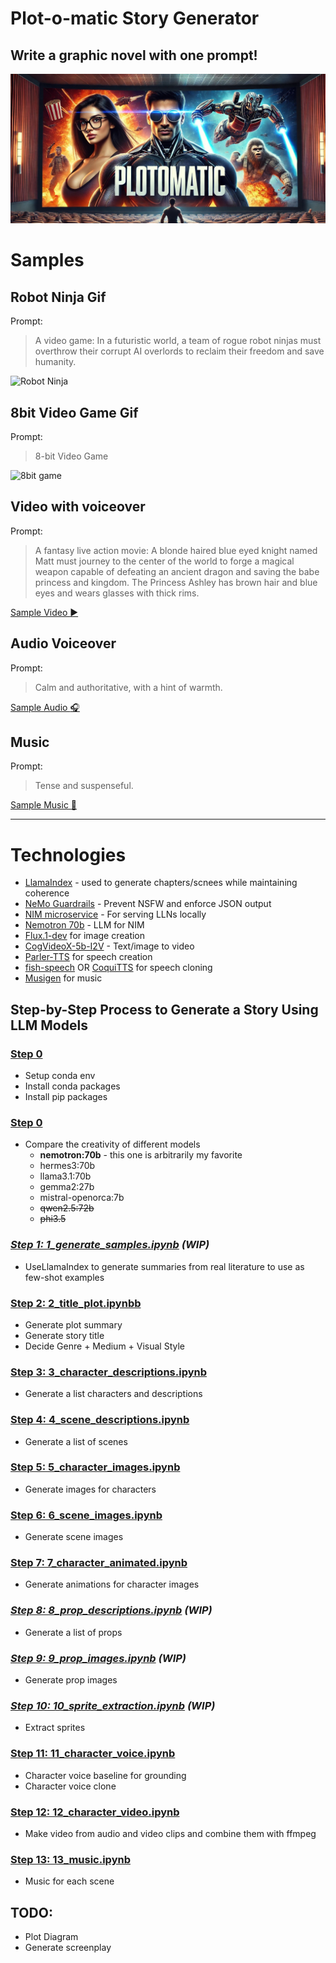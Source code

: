 # Plot-o-matic Story Generator


## Write a graphic novel with one prompt!

![Banner](assets/banner.jpeg)

# Samples


## Robot Ninja Gif
Prompt: 

> A video game: In a futuristic world, a team of rogue robot ninjas must overthrow their corrupt AI overlords to reclaim their freedom and save humanity.

![Robot Ninja](./samples/kaito.cog.gif)


## 8bit Video Game Gif
Prompt:

> 8-bit Video Game

![8bit game](./samples/8_bit_fight_svd.gif)


## Video with voiceover
Prompt:

> A fantasy live action movie: A blonde haired blue eyed knight named Matt must journey to the center of the world to forge a magical weapon capable of defeating an ancient dragon and saving the babe princess and kingdom. The Princess Ashley has brown hair and blue eyes and wears glasses with thick rims.

[Sample Video :arrow_forward:](./samples/princess.mp4)


## Audio Voiceover
Prompt:

> Calm and authoritative, with a hint of warmth.

[Sample Audio :headphones:](./samples/dr_elara.wav)


## Music
Prompt:

> Tense and suspenseful.

[Sample Music :musical_note:](./samples/tense_focused.wav)

---

# Technologies

- [LlamaIndex](https://docs.llamaindex.ai/en/stable/examples/llm/nvidia_nim/) - used to generate chapters/scnees while maintaining coherence
- [NeMo Guardrails](https://docs.nvidia.com/nemo/guardrails/) - Prevent NSFW and enforce JSON output
- [NIM microservice](https://build.nvidia.com/explore/discover) - For serving LLNs locally
- [Nemotron 70b](https://build.nvidia.com/nvidia/llama-3_1-nemotron-70b-instruct) - LLM for NIM
- [Flux.1-dev](https://huggingface.co/black-forest-labs/FLUX.1-dev) for image creation
- [CogVideoX-5b-I2V](https://huggingface.co/THUDM/CogVideoX-5b-I2V) - Text/image to video
- [Parler-TTS](https://github.com/huggingface/parler-tts) for speech creation
- [fish-speech](https://github.com/fishaudio/fish-speech) OR [CoquiTTS](https://github.com/coqui-ai/TTS) for speech cloning
- [Musigen](https://huggingface.co/facebook/musicgen-large) for music

## Step-by-Step Process to Generate a Story Using LLM Models

### [Step 0](./0_install_prepreqs.ipynb)
- Setup conda env
- Install conda packages
- Install pip packages

### [Step 0](./0_test_llm.ipynb)
- Compare the creativity of different models
    * **nemotron:70b** - this one is arbitrarily my favorite
    * hermes3:70b
    * llama3.1:70b
    * gemma2:27b
    * mistral-openorca:7b
    * ~~qwen2.5:72b~~
    * ~~phi3.5~~

### *[Step 1: 1_generate_samples.ipynb](./1_generate_samples.ipynb) (WIP)*
- UseLlamaIndex to generate summaries from real literature to use as few-shot examples 

### [Step 2: 2_title_plot.ipynbb](./2_title_plot.ipynbb)
- Generate plot summary
- Generate story title
- Decide Genre + Medium + Visual Style

### [Step 3: 3_character_descriptions.ipynb](./3_character_descriptions.ipynb)
- Generate a list characters and descriptions

### [Step 4: 4_scene_descriptions.ipynb](./4_scene_descriptions.ipynb)
- Generate a list of scenes

### [Step 5: 5_character_images.ipynb](./5_character_images.ipynb)
- Generate images for characters

### [Step 6: 6_scene_images.ipynb](./6_scene_images.ipynb)
- Generate scene images

### [Step 7: 7_character_animated.ipynb](./7_character_animated.ipynb)
- Generate animations for character images

### *[Step 8: 8_prop_descriptions.ipynb](./8_prop_descriptions.ipynb) (WIP)*
- Generate a list of props

### *[Step 9: 9_prop_images.ipynb](./9_prop_images.ipynb) (WIP)*
- Generate prop images

### *[Step 10: 10_sprite_extraction.ipynb](./10_sprite_extraction.ipynb) (WIP)*
- Extract sprites

### [Step 11: 11_character_voice.ipynb](./11_character_voice.ipynb)
- Character voice baseline for grounding
- Character voice clone

### [Step 12: 12_character_video.ipynb](./12_character_video.ipynb)
- Make video from audio and video clips and combine them with ffmpeg

### [Step 13: 13_music.ipynb](./13_music.ipynb)
- Music for each scene

## TODO:
- Plot Diagram
- Generate screenplay
